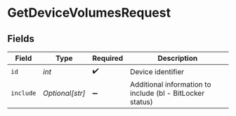 # GetDeviceVolumesRequest


## Fields

| Field                                                     | Type                                                      | Required                                                  | Description                                               |
| --------------------------------------------------------- | --------------------------------------------------------- | --------------------------------------------------------- | --------------------------------------------------------- |
| `id`                                                      | *int*                                                     | :heavy_check_mark:                                        | Device identifier                                         |
| `include`                                                 | *Optional[str]*                                           | :heavy_minus_sign:                                        | Additional information to include (bl - BitLocker status) |